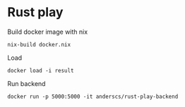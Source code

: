 # Rust play

Build docker image with nix
```
nix-build docker.nix
```

Load

```
docker load -i result
```

Run backend

```
docker run -p 5000:5000 -it anderscs/rust-play-backend
```
